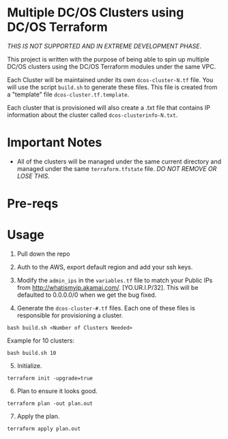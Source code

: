 # Multiple DC/OS Clusters using DC/OS Terraform
*THIS IS NOT SUPPORTED AND IN EXTREME DEVELOPMENT PHASE*. 

This project is written with the purpose of being able to spin up multiple DC/OS clusters using the DC/OS Terraform modules under the same VPC. 

Each Cluster will be maintained under its own `dcos-cluster-N.tf` file. You will use the script `build.sh` to generate these files. This file is created from a "template" file `dcos-cluster.tf.template`. 

Each cluster that is provisioned will also create a .txt file that contains IP information about the cluster called `dcos-clusterinfo-N.txt`. 

# Important Notes
- All of the clusters will be managed under the same current directory and managed under the same `terraform.tfstate` file. *DO NOT REMOVE OR LOSE THIS.*


# Pre-reqs

# Usage
1) Pull down the repo

2) Auth to the AWS, export default region and add your ssh keys.

3) Modify the `admin_ips` in the `variables.tf` file to match your Public IPs from http://whatismyip.akamai.com/. [YO.UR.I.P/32]. This will be defaulted to 0.0.0.0/0 when we get the bug fixed. 

4) Generate the `dcos-cluster-#.tf` files. Each one of these files is responsible for provisioning a cluster.

```
bash build.sh <Number of Clusters Needed>
```

Example for 10 clusters:
```
bash build.sh 10
```

5) Initialize.
```
terraform init -upgrade=true
```

6) Plan to ensure it looks good.
```
terraform plan -out plan.out
```

7) Apply the plan.
```
terraform apply plan.out
```